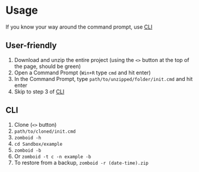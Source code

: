 # Usage

If you know your way around the command prompt, use [CLI](#cli)

## User-friendly
1. Download and unzip the entire project (using the `<>` button at the top of the page, should be green)
2. Open a Command Prompt (`Win+R` type `cmd` and hit enter)
3. In the Command Prompt, type `path/to/unzipped/folder/init.cmd` and hit enter
4. Skip to step 3 of [CLI](#cli)

## CLI
1. Clone (`<>` button)
2. `path/to/cloned/init.cmd`
3. `zomboid -h`
4. `cd Sandbox/example`
5. `zomboid -b`
6. Or `zomboid -t c -n example -b`
7. To restore from a backup, `zomboid -r (date-time).zip`
